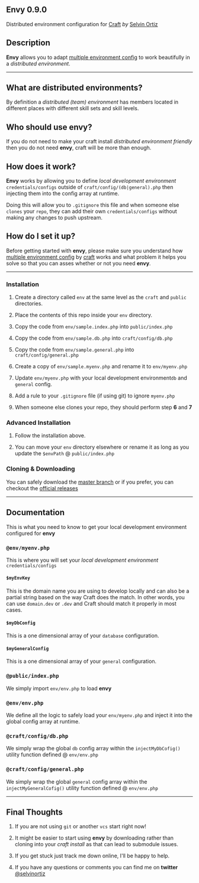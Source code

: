 ## Envy 0.9.0
Distributed environment configuration for [Craft](http://buildwithcraft.com) *by* [Selvin Ortiz](http://twitter.com/selvinortiz)

## Description
**Envy** allows you to adapt [multiple environment config](http://docs.buildwithcraft.com/diving-in/multi-environment-configs.html) to work beautifully in a *distributed environment*.

---

## What are distributed environments?
By definition a *distributed (team) environment* has members located in different places with different skill sets and skill levels.

## Who should use envy?
If you do not need to make your craft install *distributed environment friendly* then you do not need **envy**, craft will be more than enough.

## How does it work?
**Envy** works by allowing you to define *local development environment* `credentials/configs` outside of `craft/config/(db|general).php` then injecting them into the config array at runtime.

Doing this will allow you to `.gitignore` this file and when someone else `clones` your `repo`, they can add their own `credentials/configs` without making any changes to push upstream.

## How do I set it up?
Before getting started with **envy**, please make sure you understand how [multiple environment config](http://docs.buildwithcraft.com/diving-in/multi-environment-configs.html) by [craft](http://buildwithcraft.com) works and what problem it helps you solve so that you can asses whether or not you need **envy**.

---

### Installation
1. Create a directory called `env` at the same level as the `craft` and `public` directories.

2. Place the contents of this repo inside your `env` directory.

3. Copy the code from `env/sample.index.php` into `public/index.php`

4. Copy the code from `env/sample.db.php` into `craft/config/db.php`

5. Copy the code from `env/sample.general.php` into `craft/config/general.php`

6. Create a copy of `env/sample.myenv.php` and rename it to `env/myenv.php`

7. Update `env/myenv.php` with your local development environment`db` and `general` config.

8. Add a rule to your `.gitignore` file (if using git) to ignore `myenv.php`

9. When someone else clones your repo, they should perform step **6** and **7**

### Advanced Installation
1. Follow the installation above.

2. You can move your `env` directory elsewhere or rename it as long as you update the `$envPath` @ `public/index.php`

### Cloning & Downloading
You can safely download the [master branch](https://github.com/selvinortiz/craft-envy/archive/master.zip)
or if you prefer, you can checkout the [official releases](https://github.com/selvinortiz/craft-envy/tags)

---

## Documentation
This is what you need to know to get your local development environment configured for **envy**

### `@env/myenv.php`
This is where you will set your *local development environment* `credentials/configs`

#### `$myEnvKey`
This is the domain name you are using to develop locally and can also be a partial string based on the way Craft does the match.
In other words, you can use `domain.dev` or `.dev` and Craft should match it properly in most cases.

#### `$myDbConfig`
This is a one dimensional array of your `database` configuration.

#### `$myGeneralConfig`
This is a one dimensional array of your `general` configuration.

### `@public/index.php`
We simply import `env/env.php` to load **envy**

### `@env/env.php`
We define all the logic to safely load your `env/myenv.php` and inject it into the global config array at runtime.

### `@craft/config/db.php`
We simply wrap the global `db` config array within the `injectMyDbCofig()` utility function defined @ `env/env.php`

### `@craft/config/general.php`
We simply wrap the global `general` config array within the `injectMyGeneralCofig()` utility function defined @ `env/env.php`

---

## Final Thoughts
1. If you are not using `git` or another `vcs` start right now!

2. It might be easier to start using **envy** by downloading rather than cloning into your *craft install* as that can lead to submodule issues.

3. If you get stuck just track me down online, I'll be happy to help.

4. If you have any questions or comments you can find me on **twitter** [@selvinortiz](http://twitter.com/selvinortiz)
